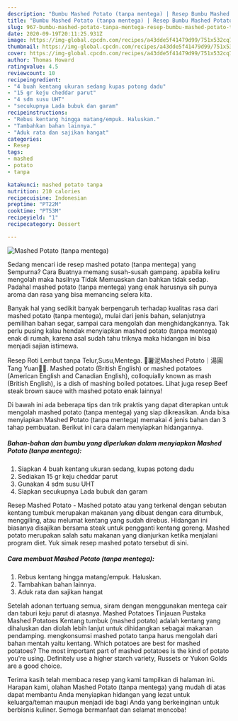 ```yaml
---
description: "Bumbu Mashed Potato (tanpa mentega) | Resep Bumbu Mashed Potato (tanpa mentega) Yang Lezat Sekali"
title: "Bumbu Mashed Potato (tanpa mentega) | Resep Bumbu Mashed Potato (tanpa mentega) Yang Lezat Sekali"
slug: 967-bumbu-mashed-potato-tanpa-mentega-resep-bumbu-mashed-potato-tanpa-mentega-yang-lezat-sekali
date: 2020-09-19T20:11:25.931Z
image: https://img-global.cpcdn.com/recipes/a43dde5f41479d99/751x532cq70/mashed-potato-tanpa-mentega-foto-resep-utama.jpg
thumbnail: https://img-global.cpcdn.com/recipes/a43dde5f41479d99/751x532cq70/mashed-potato-tanpa-mentega-foto-resep-utama.jpg
cover: https://img-global.cpcdn.com/recipes/a43dde5f41479d99/751x532cq70/mashed-potato-tanpa-mentega-foto-resep-utama.jpg
author: Thomas Howard
ratingvalue: 4.5
reviewcount: 10
recipeingredient:
- "4 buah kentang ukuran sedang kupas potong dadu"
- "15 gr keju cheddar parut"
- "4 sdm susu UHT"
- "secukupnya Lada bubuk dan garam"
recipeinstructions:
- "Rebus kentang hingga matang/empuk. Haluskan."
- "Tambahkan bahan lainnya."
- "Aduk rata dan sajikan hangat"
categories:
- Resep
tags:
- mashed
- potato
- tanpa

katakunci: mashed potato tanpa 
nutrition: 210 calories
recipecuisine: Indonesian
preptime: "PT22M"
cooktime: "PT53M"
recipeyield: "1"
recipecategory: Dessert

---
```



![Mashed Potato (tanpa mentega)](https://img-global.cpcdn.com/recipes/a43dde5f41479d99/751x532cq70/mashed-potato-tanpa-mentega-foto-resep-utama.jpg)

Sedang mencari ide resep mashed potato (tanpa mentega) yang Sempurna? Cara Buatnya memang susah-susah gampang. apabila keliru mengolah maka hasilnya Tidak Memuaskan dan bahkan tidak sedap. Padahal mashed potato (tanpa mentega) yang enak harusnya sih punya aroma dan rasa yang bisa memancing selera kita.

Banyak hal yang sedikit banyak berpengaruh terhadap kualitas rasa dari mashed potato (tanpa mentega), mulai dari jenis bahan, selanjutnya pemilihan bahan segar, sampai cara mengolah dan menghidangkannya. Tak perlu pusing kalau hendak menyiapkan mashed potato (tanpa mentega) enak di rumah, karena asal sudah tahu triknya maka hidangan ini bisa menjadi sajian istimewa.

Resep Roti Lembut tanpa Telur,Susu,Mentega. 💛薯泥Mashed Potato｜湯圓Tang Yuan🐹💕. Mashed potato (British English) or mashed potatoes (American English and Canadian English), colloquially known as mash (British English), is a dish of mashing boiled potatoes. Lihat juga resep Beef steak brown sauce with mashed potato enak lainnya!


Di bawah ini ada beberapa tips dan trik praktis yang dapat diterapkan untuk mengolah mashed potato (tanpa mentega) yang siap dikreasikan. Anda bisa menyiapkan Mashed Potato (tanpa mentega) memakai 4 jenis bahan dan 3 tahap pembuatan. Berikut ini cara dalam menyiapkan hidangannya.

<!--inarticleads1-->

##### Bahan-bahan dan bumbu yang diperlukan dalam menyiapkan Mashed Potato (tanpa mentega):

1. Siapkan 4 buah kentang ukuran sedang, kupas potong dadu
1. Sediakan 15 gr keju cheddar parut
1. Gunakan 4 sdm susu UHT
1. Siapkan secukupnya Lada bubuk dan garam


Resep Mashed Potato - Mashed potato atau yang terkenal dengan sebutan kentang tumbuk merupakan makanan yang dibuat dengan cara ditumbuk, menggiling, atau melumat kentang yang sudah direbus. Hidangan ini biasanya disajikan bersama steak untuk pengganti kentang goreng. Mashed potato merupakan salah satu makanan yang dianjurkan ketika menjalani program diet. Yuk simak resep mashed potato tersebut di sini. 

<!--inarticleads2-->

##### Cara membuat Mashed Potato (tanpa mentega):

1. Rebus kentang hingga matang/empuk. Haluskan.
1. Tambahkan bahan lainnya.
1. Aduk rata dan sajikan hangat


Setelah adonan tertuang semua, siram dengan menggunakan mentega cair dan taburi keju parut di atasnya. Mashed Potatoes Tinjauan Pustaka Mashed Potatoes Kentang tumbuk (mashed potato) adalah kentang yang dihaluskan dan diolah lebih lanjut untuk dihidangkan sebagai makanan pendamping. mengkonsumsi mashed potato tanpa harus mengolah dari bahan mentah yaitu kentang. Which potatoes are best for mashed potatoes? The most important part of mashed potatoes is the kind of potato you&#39;re using. Definitely use a higher starch variety, Russets or Yukon Golds are a good choice. 

Terima kasih telah membaca resep yang kami tampilkan di halaman ini. Harapan kami, olahan Mashed Potato (tanpa mentega) yang mudah di atas dapat membantu Anda menyiapkan hidangan yang lezat untuk keluarga/teman maupun menjadi ide bagi Anda yang berkeinginan untuk berbisnis kuliner. Semoga bermanfaat dan selamat mencoba!

